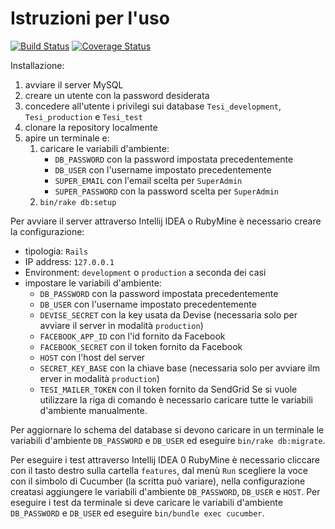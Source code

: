 # Istruzioni per l'uso
[![Build Status](https://travis-ci.org/aserpi/Tesi.svg?branch=feature/user_login)](https://travis-ci.org/aserpi/Tesi)
[![Coverage Status](https://coveralls.io/repos/github/aserpi/Tesi/badge.svg?branch=feature/user_login)](https://coveralls.io/github/aserpi/Tesi?branch=feature/user_login)

Installazione:
1. avviare il server MySQL
2. creare un utente con la password desiderata
3. concedere all'utente i privilegi sui database `Tesi_development`, `Tesi_production` e `Tesi_test`
4. clonare la repository localmente
5. apire un terminale e:
   1. caricare le variabili d'ambiente:
       * `DB_PASSWORD` con la password impostata precedentemente
       * `DB_USER` con l'username impostato precedentemente
       * `SUPER_EMAIL` con l'email scelta per `SuperAdmin`
       * `SUPER_PASSWORD` con la password scelta per `SuperAdmin`
   2. `bin/rake db:setup`

Per avviare il server attraverso Intellij IDEA o RubyMine è necessario creare la configurazione:
   * tipologia: `Rails`
   * IP address: `127.0.0.1`
   * Environment: `development` o `production` a seconda dei casi
   * impostare le variabili d'ambiente:
       * `DB_PASSWORD` con la password impostata precedentemente
       * `DB_USER` con l'username impostato precedentemente
       * `DEVISE_SECRET` con la key usata da Devise (necessaria solo per avviare il server in
       modalità `production`)
       * `FACEBOOK_APP_ID` con l'id fornito da Facebook
       * `FACEBOOK_SECRET` con il token fornito da Facebook
       * `HOST` con l'host del server
       * `SECRET_KEY_BASE` con la chiave base (necessaria solo per avviare ilm erver in modalità
       `production`)
       * `TESI_MAILER_TOKEN` con il token fornito da SendGrid
Se si vuole utilizzare la riga di comando è necessario caricare tutte le variabili d'ambiente
manualmente.


Per aggiornare lo schema del database si devono caricare in un terminale le variabili d'ambiente
`DB_PASSWORD` e `DB_USER` ed eseguire `bin/rake db:migrate`.

Per eseguire i test attraverso Intellij IDEA 0 RubyMine è necessario cliccare con il tasto destro
sulla cartella `features`, dal menù `Run` scegliere la voce con il simbolo di Cucumber
(la scritta può variare), nella configurazione creatasi aggiungere le variabili d'ambiente
`DB_PASSWORD`, `DB_USER` e `HOST`.
Per eseguire i test da terminale si deve caricare le variabili d'ambiente `DB_PASSWORD` e
`DB_USER` ed eseguire `bin/bundle exec cucumber`.
